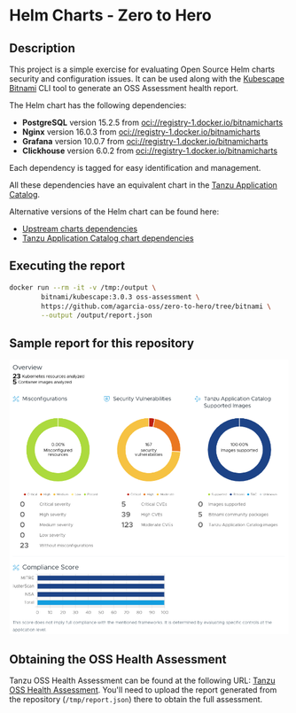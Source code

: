 # Helm Charts - Zero to Hero

## Description

This project is a simple exercise for evaluating Open Source Helm charts security and configuration issues. It can be used along with the [Kubescape Bitnami](https://hub.docker.com/r/bitnami/kubescape) CLI tool to generate an OSS Assessment health report.

The Helm chart has the following dependencies:

- **PostgreSQL** version 15.2.5 from [oci://registry-1.docker.io/bitnamicharts](https://github.com/bitnami/charts/tree/main/bitnami/postgresql)
- **Nginx** version 16.0.3 from [oci://registry-1.docker.io/bitnamicharts](https://github.com/bitnami/charts/tree/main/bitnami/nginx)
- **Grafana** version 10.0.7 from [oci://registry-1.docker.io/bitnamicharts](https://github.com/bitnami/charts/tree/main/bitnami/grafana)
- **Clickhouse** version 6.0.2 from [oci://registry-1.docker.io/bitnamicharts](https://github.com/bitnami/charts/tree/main/bitnami/clickhouse)

Each dependency is tagged for easy identification and management.

All these dependencies have an equivalent chart in the [Tanzu Application Catalog](https://app-catalog.vmware.com/catalog).

Alternative versions of the Helm chart can be found here:

* [Upstream charts dependencies](https://github.com/agarcia-oss/zero-to-hero/tree)
* [Tanzu Application Catalog chart dependencies](https://github.com/agarcia-oss/zero-to-hero/tree/tac)

## Executing the report

```bash
docker run --rm -it -v /tmp:/output \
        bitnami/kubescape:3.0.3 oss-assessment \
        https://github.com/agarcia-oss/zero-to-hero/tree/bitnami \
        --output /output/report.json
```

## Sample report for this repository

![alt text](image.png)

## Obtaining the OSS Health Assessment

Tanzu OSS Health Assessment can be found at the following URL: [Tanzu OSS Health Assessment](https://tanzu.vmware.com/oss-health-assessment). You'll need to upload the report generated from the repository (`/tmp/report.json`) there to obtain the full assessment.
